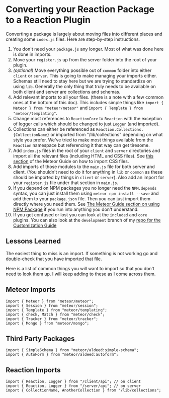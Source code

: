 # Converting your Reaction Package to a Reaction Plugin

Converting a package is largely about moving files into different places and creating some `index.js` files. Here are step-by-step instructions.

1. You don't need your `package.js` any longer. Most of what was done here is done in imports.
1. Move your `register.js` up from the server folder into the root of your plugin.
1. _(optional)_ Move everything possible out of `common` folder into either `client` or `server`. This is going to make managing your imports either. Schemas still need to stay here but we are trying to standardize on using `lib`. Generally the only thing that truly needs to be available on both client and server are collections and schemas.
1. Add relevant imports to all your files. (there is a note with a few common ones at the bottom of this doc). This includes simple things like `import { Meteor } from "meteor/meteor"` and `import { Template } from "meteor/templating"`.
1. Change most references to `ReactionCore` to `Reaction` with the exception of logger calls which should be changed to just `Logger` (and imported).
1. Collections can either be referenced as `Reaction.Collections.{CollectionName}` or imported from "/lib/collections" depending on what style you prefer. We've tried to make most things available from the `Reaction` namespace but referencing it that way can get tiresome.
1. Add `index.js` files in the root of your `client` and `server` directories and import all the relevant files (including HTML and CSS files). See [this section](https://guide.meteor.com/build-tool.html#css-importing) of the Meteor Guide on how to import CSS files.
1. Add imports of those modules to the `main.js` file for both server and client. (You shouldn't need to do it for anything in `lib` or `common` as these should be imported by things in `client` or `server`). Also add an import for your `register.js` file under that section in `main.js`.
1. If you depend on NPM packages you no longer need the `NPM.depends` syntax, you can just install them using `meteor npm install --save` and add them to your `package.json` file. Then you can just import them directly where you need them.  See [The Meteor Guide section on using NPM Package](https://guide.meteor.com/using-npm-packages.html) if you run into anything you don't understand.
1. If you get confused or lost you can look at the `included` and `core` plugins. You can also look at the `development` branch of my [repo for the Customization Guide](https://github.com/zenweasel/beesknees)

## Lessons Learned

The easiest thing to miss is an import. If something is not working go and double-check that you have imported that file.

Here is a list of common things you will want to import so that you don't need to look them up. I will keep adding to these as I come across them.

## Meteor Imports

```
import { Meteor } from "meteor/meteor";
import { Session } from "meteor/session";
import { Template } from "meteor/templating";
import { check, Match } from "meteor/check";
import { Tracker } from "meteor/tracker";
import { Mongo } from "meteor/mongo";
```

## Third Party Packages

```
import { SimpleSchema } from "meteor/aldeed:simple-schema";
import { AutoForm } from "meteor/aldeed:autoform";
```

## Reaction Imports

```
import { Reaction, Logger } from "/client/api"; // on client
import { Reaction, Logger } from "/server/api"; // on server
import { CollectionName, AnotherCollection } from "/lib/collections";
```